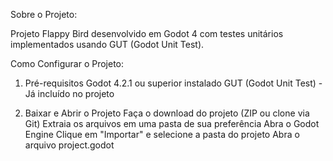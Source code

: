   Sobre o Projeto:
  
Projeto Flappy Bird desenvolvido em Godot 4 com testes unitários implementados usando GUT (Godot Unit Test).

 Como Configurar o Projeto:
1. Pré-requisitos
Godot 4.2.1 ou superior instalado
GUT (Godot Unit Test) - Já incluído no projeto

2. Baixar e Abrir o Projeto
Faça o download do projeto (ZIP ou clone via Git)
Extraia os arquivos em uma pasta de sua preferência
Abra o Godot Engine
Clique em "Importar" e selecione a pasta do projeto
Abra o arquivo project.godot
